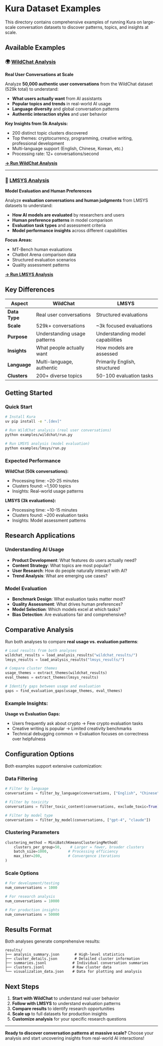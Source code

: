 # Kura Dataset Examples

This directory contains comprehensive examples of running Kura on large-scale conversation datasets to discover patterns, topics, and insights at scale.

## Available Examples

### 🌍 [WildChat Analysis](./wildchat/) 
**Real User Conversations at Scale**

Analyze **50,000 authentic user conversations** from the WildChat dataset (529k total) to understand:

- **What users actually want** from AI assistants
- **Popular topics and trends** in real-world AI usage
- **Language diversity** and global conversation patterns  
- **Authentic interaction styles** and user behavior

**Key Insights from 5k Analysis:**
- 200 distinct topic clusters discovered
- Top themes: cryptocurrency, programming, creative writing, professional development
- Multi-language support (English, Chinese, Korean, etc.)
- Processing rate: 12+ conversations/second

[**→ Run WildChat Analysis**](./wildchat/README.md)

---

### 🎯 [LMSYS Analysis](./lmsys/)
**Model Evaluation and Human Preferences**

Analyze **evaluation conversations and human judgments** from LMSYS datasets to understand:

- **How AI models are evaluated** by researchers and users
- **Human preference patterns** in model comparison  
- **Evaluation task types** and assessment criteria
- **Model performance insights** across different capabilities

**Focus Areas:**
- MT-Bench human evaluations
- Chatbot Arena comparison data
- Structured evaluation scenarios
- Quality assessment patterns

[**→ Run LMSYS Analysis**](./lmsys/README.md)

## Key Differences

| Aspect | WildChat | LMSYS |
|--------|----------|--------|
| **Data Type** | Real user conversations | Structured evaluations |
| **Scale** | 529k+ conversations | ~3k focused evaluations |
| **Purpose** | Understanding usage patterns | Understanding model capabilities |
| **Insights** | What people actually want | How models are assessed |
| **Language** | Multi-language, authentic | Primarily English, structured |
| **Clusters** | 200+ diverse topics | 50-100 evaluation tasks |

## Getting Started

### Quick Start
```bash
# Install Kura
uv pip install -e ".[dev]"

# Run WildChat analysis (real user conversations)
python examples/wildchat/run.py

# Run LMSYS analysis (model evaluation)  
python examples/lmsys/run.py
```

### Expected Performance

**WildChat (50k conversations):**
- Processing time: ~20-25 minutes
- Clusters found: ~1,500 topics
- Insights: Real-world usage patterns

**LMSYS (3k evaluations):**
- Processing time: ~10-15 minutes  
- Clusters found: ~200 evaluation tasks
- Insights: Model assessment patterns

## Research Applications

### Understanding AI Usage
- **Product Development**: What features do users actually need?
- **Content Strategy**: What topics are most popular?
- **User Research**: How do people naturally interact with AI?
- **Trend Analysis**: What are emerging use cases?

### Model Evaluation
- **Benchmark Design**: What evaluation tasks matter most?
- **Quality Assessment**: What drives human preferences?
- **Model Selection**: Which models excel at which tasks?
- **Bias Detection**: Are evaluations fair and comprehensive?

## Comparative Analysis

Run both analyses to compare **real usage vs. evaluation patterns**:

```python
# Load results from both analyses
wildchat_results = load_analysis_results("wildchat_results/")
lmsys_results = load_analysis_results("lmsys_results/")

# Compare cluster themes
usage_themes = extract_themes(wildchat_results)
eval_themes = extract_themes(lmsys_results)

# Identify gaps between usage and evaluation
gaps = find_evaluation_gaps(usage_themes, eval_themes)
```

### Example Insights:

**Usage vs Evaluation Gaps:**
- Users frequently ask about crypto → Few crypto evaluation tasks
- Creative writing is popular → Limited creativity benchmarks  
- Technical debugging common → Evaluation focuses on correctness over helpfulness

## Configuration Options

Both examples support extensive customization:

### Data Filtering
```python
# Filter by language
conversations = filter_by_language(conversations, ["English", "Chinese"])

# Filter by toxicity
conversations = filter_toxic_content(conversations, exclude_toxic=True)

# Filter by model type  
conversations = filter_by_model(conversations, ["gpt-4", "claude"])
```

### Clustering Parameters
```python
clustering_method = MiniBatchKmeansClusteringMethod(
    clusters_per_group=50,    # Larger = fewer, broader clusters
    batch_size=1000,         # Processing efficiency
    max_iter=200,            # Convergence iterations
)
```

### Scale Options
```python
# For development/testing
num_conversations = 1000

# For research analysis  
num_conversations = 10000

# For production insights
num_conversations = 50000
```

## Results Format

Both analyses generate comprehensive results:

```
results/
├── analysis_summary.json       # High-level statistics  
├── cluster_details.json        # Detailed cluster information
├── summaries.jsonl            # Individual conversation summaries
├── clusters.jsonl             # Raw cluster data
└── visualization_data.json    # Data for plotting and analysis
```

## Next Steps

1. **Start with WildChat** to understand real user behavior
2. **Follow with LMSYS** to understand evaluation patterns
3. **Compare results** to identify research opportunities
4. **Scale up** to full datasets for production insights
5. **Customize analysis** for your specific research questions

---

**Ready to discover conversation patterns at massive scale?** Choose your analysis and start uncovering insights from real-world AI interactions!